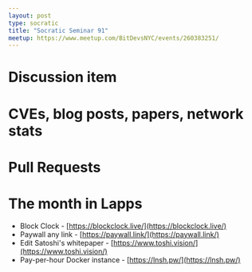 ```yaml
---
layout: post
type: socratic
title: "Socratic Seminar 91"
meetup: https://www.meetup.com/BitDevsNYC/events/260383251/
---
```


# Discussion item

# CVEs, blog posts, papers, network stats

# Pull Requests

# The month in Lapps

* Block Clock - [https://blockclock.live/](https://blockclock.live/)
* Paywall any link - [https://paywall.link/](https://paywall.link/)
* Edit Satoshi's whitepaper - [https://www.toshi.vision/](https://www.toshi.vision/)
* Pay-per-hour Docker instance - [https://lnsh.pw/](https://lnsh.pw/)
